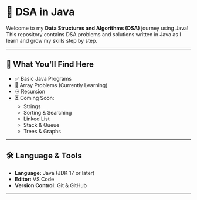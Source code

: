 # 📘 DSA in Java

Welcome to my **Data Structures and Algorithms (DSA)** journey using Java!  
This repository contains DSA problems and solutions written in Java as I learn and grow my skills step by step.

---

## 📌 What You'll Find Here

- ✅ Basic Java Programs
- 🔄 Array Problems (Currently Learning)
- ♾️ Recursion
- ⏳ Coming Soon:
  - Strings
  - Sorting & Searching
  - Linked List
  - Stack & Queue
  - Trees & Graphs

---

## 🛠 Language & Tools

- **Language:** Java (JDK 17 or later)
- **Editor:** VS Code
- **Version Control:** Git & GitHub

---

